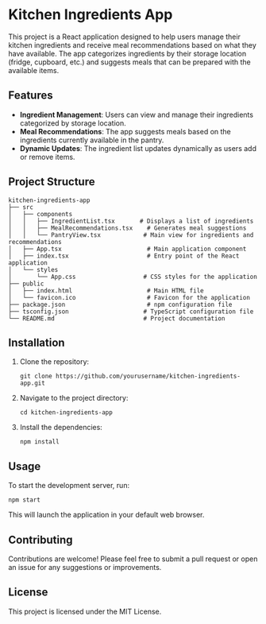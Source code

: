 # Kitchen Ingredients App

This project is a React application designed to help users manage their kitchen ingredients and receive meal recommendations based on what they have available. The app categorizes ingredients by their storage location (fridge, cupboard, etc.) and suggests meals that can be prepared with the available items.

## Features

- **Ingredient Management**: Users can view and manage their ingredients categorized by storage location.
- **Meal Recommendations**: The app suggests meals based on the ingredients currently available in the pantry.
- **Dynamic Updates**: The ingredient list updates dynamically as users add or remove items.

## Project Structure

```
kitchen-ingredients-app
├── src
│   ├── components
│   │   ├── IngredientList.tsx       # Displays a list of ingredients
│   │   ├── MealRecommendations.tsx    # Generates meal suggestions
│   │   └── PantryView.tsx            # Main view for ingredients and recommendations
│   ├── App.tsx                        # Main application component
│   ├── index.tsx                      # Entry point of the React application
│   └── styles
│       └── App.css                   # CSS styles for the application
├── public
│   ├── index.html                     # Main HTML file
│   └── favicon.ico                    # Favicon for the application
├── package.json                       # npm configuration file
├── tsconfig.json                     # TypeScript configuration file
└── README.md                         # Project documentation
```

## Installation

1. Clone the repository:
   ```
   git clone https://github.com/yourusername/kitchen-ingredients-app.git
   ```
2. Navigate to the project directory:
   ```
   cd kitchen-ingredients-app
   ```
3. Install the dependencies:
   ```
   npm install
   ```

## Usage

To start the development server, run:
```
npm start
```
This will launch the application in your default web browser.

## Contributing

Contributions are welcome! Please feel free to submit a pull request or open an issue for any suggestions or improvements.

## License

This project is licensed under the MIT License.
